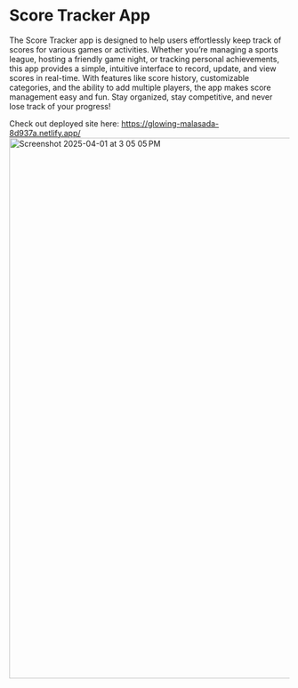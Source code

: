 # Score Tracker App

The Score Tracker app is designed to help users effortlessly keep track of scores for various games or activities. 
Whether you’re managing a sports league, hosting a friendly game night, or tracking personal achievements, 
this app provides a simple, intuitive interface to record, update, and view scores in real-time. With features like score history, 
customizable categories, and the ability to add multiple players, the app makes score management easy and fun. 
Stay organized, stay competitive, and never lose track of your progress!

Check out deployed site here: https://glowing-malasada-8d937a.netlify.app/
<img width="972" alt="Screenshot 2025-04-01 at 3 05 05 PM" src="https://github.com/user-attachments/assets/0bc41284-8378-4d05-8a79-3db10afdcc14" />
